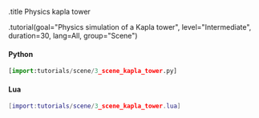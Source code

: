 .title Physics kapla tower

.tutorial(goal="Physics simulation of a Kapla tower", level="Intermediate", duration=30, lang=All, group="Scene")

#### Python

```python
[import:tutorials/scene/3_scene_kapla_tower.py]
```

#### Lua

```lua
[import:tutorials/scene/3_scene_kapla_tower.lua]
```
